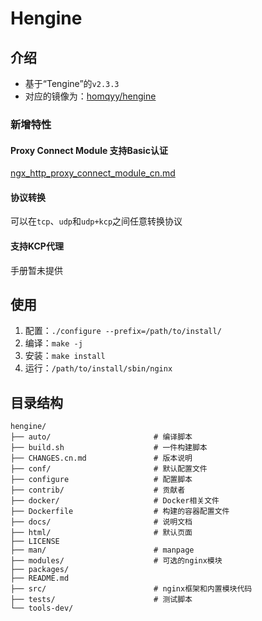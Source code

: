 # Hengine

## 介绍

- 基于“Tengine”的`v2.3.3`
- 对应的镜像为：[homqyy/hengine](https://hub.docker.com/r/homqyy/hengine)

### 新增特性

#### Proxy Connect Module 支持Basic认证

[ngx_http_proxy_connect_module_cn.md](./docs/modules/ngx_http_proxy_connect_module_cn.md)

#### 协议转换

可以在`tcp`、`udp`和`udp+kcp`之间任意转换协议

#### 支持KCP代理

手册暂未提供

## 使用

1. 配置：`./configure --prefix=/path/to/install/`
2. 编译：`make -j`
3. 安装：`make install`
4. 运行：`/path/to/install/sbin/nginx`

## 目录结构

```
hengine/
├── auto/                       # 编译脚本
├── build.sh                    # 一件构建脚本
├── CHANGES.cn.md               # 版本说明
├── conf/                       # 默认配置文件
├── configure                   # 配置脚本
├── contrib/                    # 贡献者
├── docker/                     # Docker相关文件
├── Dockerfile                  # 构建的容器配置文件
├── docs/                       # 说明文档
├── html/                       # 默认页面
├── LICENSE
├── man/                        # manpage
├── modules/                    # 可选的nginx模块
├── packages/
├── README.md
├── src/                        # nginx框架和内置模块代码
├── tests/                      # 测试脚本
└── tools-dev/
```